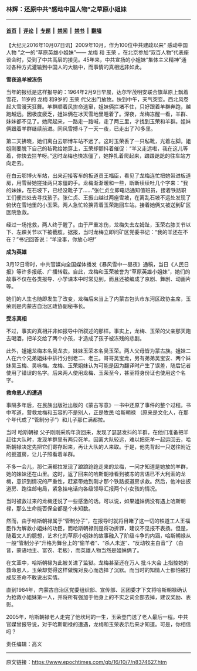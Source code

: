 ### 林辉：还原中共“感动中国人物”之草原小姐妹

---

#### [首页](../../../..?n8374627) &nbsp;|&nbsp; [评论](../../../../../epoch-comment?n8374627) &nbsp;|&nbsp; [专题](../../../../../epoch-special?n8374627) &nbsp;|&nbsp; [禁闻](../../../../../epoch-news?n8374627) &nbsp;|&nbsp; [禁书](../../../../../books?n8374627) &nbsp;|&nbsp; [翻墙](https://github.com/gfw-breaker/nogfw/blob/master/README.md?n8374627)


<div class="post_content" id="artbody" itemprop="articleBody">
 <!-- article content begin -->
 <p>
  【大纪元2016年10月07日讯】2009年10月，作为100位中共建政以来“
  <ok href="https://www.epochtimes.com/gb/tag/%E6%84%9F%E5%8A%A8%E4%B8%AD%E5%9B%BD%E4%BA%BA%E7%89%A9.html">
   感动中国人物
  </ok>
  ”之一的“草原英雄小姐妹”——
  <ok href="https://www.epochtimes.com/gb/tag/%E9%BE%99%E6%A2%85.html">
   龙梅
  </ok>
  和
  <ok href="https://www.epochtimes.com/gb/tag/%E7%8E%89%E8%8D%A3.html">
   玉荣
  </ok>
  ，在北京参加“双百人物”代表座谈会时，受到了中共高层的接见。45年来，中共宣扬的小姐妹“集体主义精神”通过各种方式灌输到中国人的大脑中，而事情的真相远非如此。
 </p>
 <p>
  <strong>
   雪夜追羊被冻伤
  </strong>
 </p>
 <p>
  当年的报纸是这样报导的：1964年2月9日早晨，达尔罕茂明安联合旗草原上飘着雪花，11岁的
  <ok href="https://www.epochtimes.com/gb/tag/%E9%BE%99%E6%A2%85.html">
   龙梅
  </ok>
  和9岁的
  <ok href="https://www.epochtimes.com/gb/tag/%E7%8E%89%E8%8D%A3.html">
   玉荣
  </ok>
  代父出门放牧。快到中午，天气突变。西北风卷起大雪漫天狂舞。羊群顺着风拚命逃窜，姐妹俩拦堵不住，只好跟着羊群奔跑，越跑越远。因极度疲乏，姐妹俩在冰天雪地里睡着了。深夜，龙梅冻醒一看，羊群、妹妹都不见了。她爬起来，一路走一路喊，走了两三里，才找到玉荣和羊群。姐妹俩跟着羊群继续前进。同风雪搏斗了一天一夜，已走出了70多里。
 </p>
 <p>
  第二天拂晓，她们离白云鄂博车站不远了。这时玉荣丢了一只毡靴，光着左脚。姐姐刚要脱下自己的毡靴给她穿上，玉荣却颤抖着催促：“羊又走远啦，我在这儿等着，你快去拦羊呀。”这时龙梅也快冻僵了，她挣扎着爬起来，踉踉跄跄的往车站方向走去。
 </p>
 <p>
  在白云鄂博火车站，出来迎接客车的扳道员王福臣，看见了龙梅连忙把她带进板道房，用雪替她搓揉两只冻僵的手。龙梅渐渐暖和一些，断断续续吐几个字来：“我的妹妹，在石坡下，已经没靴子了……”张仁贞立即电话通知值班员，接着铁路职工们便四处去寻找孩子。张仁贞、王振山越过两座雪坡，在离乱石坡不远处发现了俯伏在雪地里的小玉荣。两人急忙轮换背着玉荣跑回车站。接着她俩又被送到矿区医院急救。
 </p>
 <p>
  经过一场抢救，两人终于醒了。由于严重冻伤，龙梅失去左姆趾，玉荣右膝关节以下、左踝关节以下被截肢。据报，当时龙梅立即问矿区党委书记：“我的羊还在不在？”书记回答说：“羊没事，你放心吧!”
 </p>
 <p>
  <strong>
   成为英雄
  </strong>
 </p>
 <p>
  3月12日零时，中共官媒向全国媒体播发《暴风雪中一昼夜》通稿，当日《人民日报》等许多报纸、广播转载。自此，龙梅和玉荣被誉为“草原英雄小姐妹”，她们的故事不仅在各类报导、小学课本中时常见到，而且还被编成了京剧、舞剧、动画片等。
 </p>
 <p>
  她们的人生也随即发生了改变，龙梅后来当上了内蒙古包头市东河区政协主席，玉荣则是内蒙古自治区政协副秘书长。
 </p>
 <p>
  <strong>
   受冻真相
  </strong>
 </p>
 <p>
  不过，事实的真相并非如报导中所叙述的那样。事实上，龙梅、玉荣的父亲那天跑去喝酒，把羊交给了两个小孩，才造成了孩子被冻残的悲剧。
 </p>
 <p>
  此外，姐姐龙梅本名吴龙衣，妹妹玉荣本名吴玉荣。两人父母皆为蒙古族。姐妹二人在六个兄弟姐妹中排行分别老二、老三。哥哥吴宝龙，另有弟弟吴宝安、两个妹妹吴玉梅、吴咏梅。龙梅、玉荣姐妹认为可能是因为翻译时产生了误差，随后记者使用了错误的名字。后来两人使用龙梅、玉荣至今，甚至将身份证也使用这个名字。
 </p>
 <p>
  <strong>
   救命恩人的遭遇
  </strong>
 </p>
 <p>
  事隔多年后，在民族出版社出版的《蒙古写意》一书中还原了事件的整个过程。书中写道，营救龙梅和玉容的不是别人，正是牧民
  <ok href="https://www.epochtimes.com/gb/tag/%E5%93%88%E6%96%AF%E6%9C%9D%E7%A6%84.html">
   哈斯朝禄
  </ok>
  （原来是文化人，在那个年代成了“管制分子”）和儿子那仁满都拉。
 </p>
 <p>
  当时
  <ok href="https://www.epochtimes.com/gb/tag/%E5%93%88%E6%96%AF%E6%9C%9D%E7%A6%84.html">
   哈斯朝禄
  </ok>
  父子刚刚采购年货回来，发现了瑟瑟发抖的羊群，在他们准备把羊赶往大队时，发现羊群里有两只死羊。因离大队较远，难以把死羊一起运回去，哈斯朝禄决定先把它们寄存起来，再让大队的人来取。于是，他先背起一只送往附近的扳道房，让儿子照看着羊群。
 </p>
 <p>
  不多一会儿，那仁满都拉发现了踉踉跄跄走来的龙梅，一问才知道是她放的羊群，她的妹妹还在山里。这时，返了回来的哈斯朝禄看到被冻的言语已不大利索的龙梅，意识到情况的严重性，赶紧带她到刚才那个铁路扳道房求救。然后，他冲出扳道房、跑往邮电局，紧急挂电话向各级领导汇报两个小女孩的情况。
 </p>
 <p>
  当时被救过来的龙梅还说了一些感激的话。可以说，如果姐妹俩没有遇上哈斯朝禄，那么生命能否保全都是个未知数。
 </p>
 <p>
  然而，由于哈斯朝禄属于“管制分子”，在报导时就将目睹了这一切的铁道工人王福臣作为解救小姐妹的功臣，而哈斯朝禄则是将功折罪，建议不见报不表扬。但是，随着文人的臆想，艺术化的草原小姐妹的故事融入了阶级斗争的内涵，哈斯朝禄从一般“管制分子”升格为舞台上的“偷羊者”、“杀人未遂”、“反动牧主白音”了（白音，蒙语地主、富农、老板），而英雄人物当然是姐妹俩了。
 </p>
 <p>
  在文革中，哈斯朝禄为此被关进了监狱。龙梅甚至还在万人
  <ok href="https://www.epochtimes.com/gb/tag/%E6%89%B9%E6%96%97%E5%A4%A7%E4%BC%9A.html">
   批斗大会
  </ok>
  上指控她的救命恩人，玉荣却觉得这样做愧对良心而选择了沉默。而当时的知情人士都怕被打成反革命不敢说出实情。
 </p>
 <p>
  直到1984年，内蒙古自治区党委组织部、宣传部、区团委才下文将哈斯朝禄确认为抢救小姐妹第一人，并将所有强加于他身上的不实之词全部去掉，建议奖励、表彰。
 </p>
 <p>
  2005年，哈斯朝禄老人走完了他坎坷的一生，玉荣登门送了老人最后一程。中共官媒曾报导说，对于哈斯朝禄的遭遇，龙梅和玉荣表示后来才知道。可是，你相信吗？
 </p>
 <p>
  责任编辑：高义
 </p>
 <!-- article content end -->
 <div id="below_article_ad">
 </div>
</div>


---

原文链接：https://www.epochtimes.com/gb/16/10/7/n8374627.htm